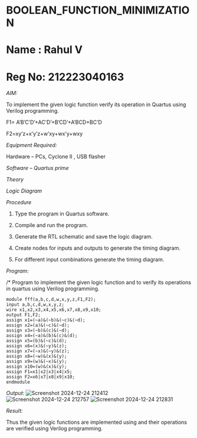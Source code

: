 # BOOLEAN_FUNCTION_MINIMIZATION
# Name : Rahul V
# Reg No: 212223040163
*AIM:*

To implement the given logic function verify its operation in Quartus using Verilog programming.

F1= A’B’C’D’+AC’D’+B’CD’+A’BCD+BC’D 

F2=xy’z+x’y’z+w’xy+wx’y+wxy

*Equipment Required:*

Hardware – PCs, Cyclone II , USB flasher

*Software – Quartus prime*

*Theory*

*Logic Diagram*

*Procedure*

1.	Type the program in Quartus software.

2.	Compile and run the program.

3.	Generate the RTL schematic and save the logic diagram.

4.	Create nodes for inputs and outputs to generate the timing diagram.

5.	For different input combinations generate the timing diagram.


*Program:*

/* Program to implement the given logic function and to verify its operations in quartus using Verilog programming. 


```
module fff(a,b,c,d,w,x,y,z,F1,F2);
input a,b,c,d,w,x,y,z;
wire x1,x2,x3,x4,x5,x6,x7,x8,x9,x10;
output F1,F2;
assign x1=(~a)&(~b)&(~c)&(~d);
assign x2=(a)&(~c)&(~d);
assign x3=(~b)&(c)&(~d);
assign x4=(~a)&(b)&(c)&(d);
assign x5=(b)&(~c)&(d);
assign x6=(x)&(~y)&(z);
assign x7=(~x)&(~y)&(z);
assign x8=(~w)&(x)&(y);
assign x9=(w)&(~x)&(y);
assign x10=(w)&(x)&(y);
assign F1=x1|x2|x3|x4|x5;
assign F2=x6|x7|x8|x9|x10;
endmodule

```
*Output:*
![Screenshot 2024-12-24 212412](https://github.com/user-attachments/assets/00501f85-a94d-4d78-a303-6dcffe12dc62)
![Screenshot 2024-12-24 212757](https://github.com/user-attachments/assets/ed6c9853-6092-4d95-ac19-2e8b53e72ffa)
![Screenshot 2024-12-24 212831](https://github.com/user-attachments/assets/d360256c-7505-40ed-878a-0ea1b8c1c88f)




*Result:*

Thus the given logic functions are implemented using and their operations are verified using Verilog programming.
